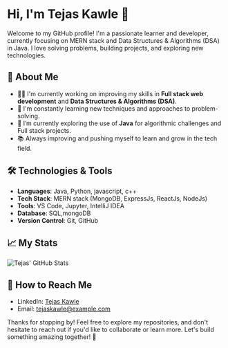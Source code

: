 # Hi, I'm Tejas Kawle 👋

Welcome to my GitHub profile! I'm a passionate learner and developer, currently focusing on MERN stack and Data Structures & Algorithms (DSA) in Java. I love solving problems, building projects, and exploring new technologies.

## 🚀 About Me

- 👨‍💻 I'm currently working on improving my skills in **Full stack web development** and **Data Structures & Algorithms (DSA)**.
- 🧠 I'm constantly learning new techniques and approaches to problem-solving.
- 🌱 I’m currently exploring the use of **Java** for algorithmic challenges and Full stack projects.
- 📚 Always improving and pushing myself to learn and grow in the tech field.

## 🛠️ Technologies & Tools

- **Languages**: Java, Python, javascript, c++
- **Tech Stack**: MERN stack (MongoDB, ExpressJs, ReactJs, NodeJs) 
- **Tools**: VS Code, Jupyter, IntelliJ IDEA
- **Database**: SQL,mongoDB
- **Version Control**: Git, GitHub

## 📈 My Stats

![Tejas' GitHub Stats](https://github-readme-stats.vercel.app/api?username=TejasKawle&show_icons=true&hide_title=true&count_private=true&hide=prs)


## 🌱 How to Reach Me

- LinkedIn: [Tejas Kawle](https://www.linkedin.com/in/tejas-kawle)
- Email: [tejaskawle@example.com](mailto:tejaskawle21@gmail.com)

Thanks for stopping by! Feel free to explore my repositories, and don't hesitate to reach out if you'd like to collaborate or learn more. Let's build something amazing together! 🚀

